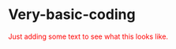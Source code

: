 Very-basic-coding
=================
<!DOCTYPE html>
<html>
<head>
  <title>My very first project.</title>
    <p style="color: red"> Just adding some text to see what this looks like. </p>
</head>
</html>
